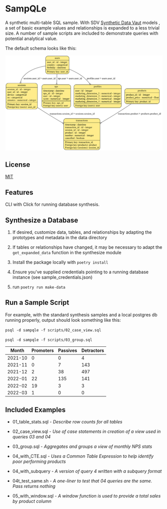 # SampQLe

A synthetic multi-table SQL sample. With SDV [Synthetic Data Vaut](https://sdv.dev) models , a set of basic example values and relationships is expanded to a less trivial size. A number of sample scripts are included to demonstrate queries with potential analytical value.

The default schema looks like this:

![Default Schema](default_schema.svg)

## License

[MIT](https://choosealicense.com/licenses/mit/)

## Features

CLI with Click for running database synthesis.

## Synthesize a Database

1. If desired, customize data, tables, and relationships by adapting the prototypes and metadata in the data directory

2. If tables or relationships have changed, it may be necessary to adapt the `get_expanded_data` function in the synthesize module

3. Install the package locally with `poetry install`

4. Ensure you've supplied credentials pointing to a running database instance (see sample_credentials.json)

5. run `poetry run make-data`

## Run a Sample Script

For example, with the standard synthesis samples and a local postgres db running properly, output should look something like this:

`psql -d sampqle -f scripts/02_case_view.sql`

`psql -d sampqle -f scripts/03_group.sql`

 | Month  | Promoters | Passives | Detractors |
 |--------|-----------|-----------|------------|
 |2021-10 |         0 |         0 |          4 |
 |2021-11 |         0 |         7 |        143 |
 |2021-12 |         2 |        38 |        497 |
 |2022-01 |        22 |       135 |        141 |
 |2022-02 |        19 |         3 |          3 |
 |2022-03 |         1 |         0 |          0 |

## Included Examples

+ 01_table_stats.sql - *Describe row counts for all tables*

+ 02_case_view.sql - *Use of case statements in creation of a view used in queries 03 and 04*

+ 03_group.sql - *Aggregates and groups a view of monthly NPS stats*

+ 04_with_CTE.sql - *Uses a Common Table Expression to help identify poor performing products*

+ 04_with_subquery - *A version of query 4 written with a subquery format*

+ 04t_test_same.sh - *A one-liner to test that 04 queries are the same. Pass returns nothing*

+ 05_with_window.sql - *A window function is used to provide a total sales by product column*